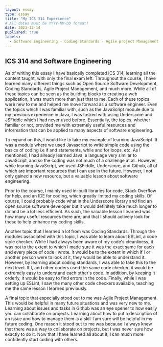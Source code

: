 ```yaml
---
layout: essay
type: essay
title: "My ICS 314 Experience"
# All dates must be YYYY-MM-DD format!
date: 2023-12-14
published: true
labels:
  - Software Engineering - Coding Standards - Agile project Management
---
```


## ICS 314 and Software Engineering

As of writing this essay I have basically completed ICS 314, learning all the content taught, with only the final exam left. Throughout the course, I have learned many different things such as Open Source Software Development, Coding Standards, Agile Project Management, and much more. While all of these topics can be seen as the building blocks to creating a web application, it was much more than just that to me. Each of these topics were new to me and helped me move forward as a software engineer. Even the topics which I was familiar with, such as the JavaScript module due to my previous experience in Java, I was tasked with using Underscore and JSFiddle which I had never used before. Essentially, the topics, whether familiar or not, provided me with extremely useful resources and information that can be applied to many aspects of software engineering.

To expand on this, I would like to take my example of learning JavaScript. It was a module where we used Javascript to write simple code using the basics of coding i.e if and statements, while and for loops, etc. As I mentioned, I had already learned Java, a language very similar to JavaScript, and so the coding was not much of a challenge at all. However, while learning JavaScript, we used JSFiddle, Underscore, and Github, all of which are important resources that I can use in the future. However, I not only gained a new resource, but a valuable lesson about software engineering. 

Prior to the course, I mainly used in-built libraries for code, Stack Overflow for help, and an IDE for coding, which greatly limited my coding skills. Of course, I could probably code what in the Underscore library and find an open source software developer but it would definitely take much longer to do and be a lot less efficient. As such, the valuable lesson I learned was how many useful resources there are, and that I should actively look for these to help enhance my coding skills.

Another topic that I learned a lot from was Coding Standards. Through the modules associated with this topic, I was able to learn about ESLint, a code style checker. While I had always been aware of my code's cleanliness, it was not to the extent to which I made sure it was the exact same for each and every piece of code I wrote. It would be to the extent in which If I or another person were to look at it, they would be able to understand it. However, by learning about coding standards, I was able to take this to the next level. If I, and other coders used the same code checker, it would be extremely easy to understand each other's code. In addition, by keeping it orderly, it would be easy to find errors in the code. Finally, while I was setting up ESLint, I saw the many other code checkers available, teaching me the same lesson I learned previously.

A final topic that especially stood out to me was Agile Project Management. This would be helpful in many future situations and was very new to me. Learning about issues and tasks in Github was an eye opener to how easily you can collaborate on projects. Learning about how to put a description of an issue and how to manage them is a skill I am sure will be helpful in my future coding. One reason it stood out to me was because I always knew that there was a way to collaborate on projects, but I was never sure how exactly to do it. Now that I have learned all about it, I can much more confidently start coding with others.
